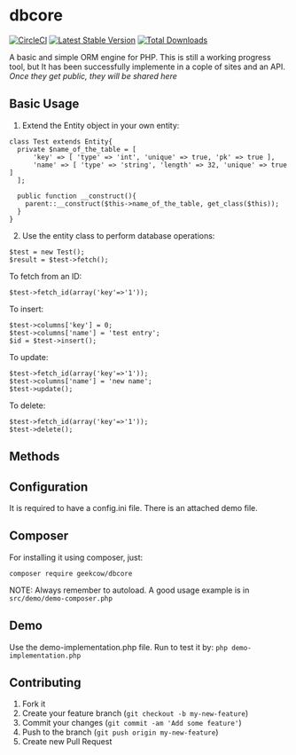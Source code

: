 dbcore
======
[![CircleCI](https://circleci.com/gh/oleche/dbcore.svg?style=svg&circle-token=45f4c4a0b4c32cc66de8689377f298fb2fe7190d)](https://circleci.com/gh/oleche/dbcore) [![Latest Stable Version](https://poser.pugx.org/geekcow/dbcore/v/stable)](https://packagist.org/packages/geekcow/dbcore) [![Total Downloads](https://poser.pugx.org/geekcow/dbcore/downloads)](https://packagist.org/packages/geekcow/dbcore)

A basic and simple ORM engine for PHP. This is still a working progress tool, but It has been successfully implemente in a cople of sites and an API. *Once they get public, they will be shared here*

## Basic Usage
1. Extend the Entity object in your own entity:
```
class Test extends Entity{
  private $name_of_the_table = [
      'key' => [ 'type' => 'int', 'unique' => true, 'pk' => true ],
      'name' => [ 'type' => 'string', 'length' => 32, 'unique' => true ]
  ];

  public function __construct(){
    parent::__construct($this->name_of_the_table, get_class($this));
  }
}
```
2. Use the entity class to perform database operations:
```
$test = new Test();
$result = $test->fetch();
```
To fetch from an ID:
```
$test->fetch_id(array('key'=>'1'));
```
To insert:
```
$test->columns['key'] = 0;
$test->columns['name'] = 'test entry';
$id = $test->insert();
```
To update:
```
$test->fetch_id(array('key'=>'1'));
$test->columns['name'] = 'new name';
$test->update();
```
To delete:
```
$test->fetch_id(array('key'=>'1'));
$test->delete();
```
## Methods

## Configuration
It is required to have a config.ini file. There is an attached demo file.

## Composer
For installing it using composer, just:
```
composer require geekcow/dbcore
```
NOTE: Always remember to autoload. A good usage example is in ``` src/demo/demo-composer.php ```

## Demo
Use the demo-implementation.php file. Run to test it by:
``` php demo-implementation.php ```

## Contributing

1. Fork it
2. Create your feature branch (`git checkout -b my-new-feature`)
3. Commit your changes (`git commit -am 'Add some feature'`)
4. Push to the branch (`git push origin my-new-feature`)
5. Create new Pull Request

